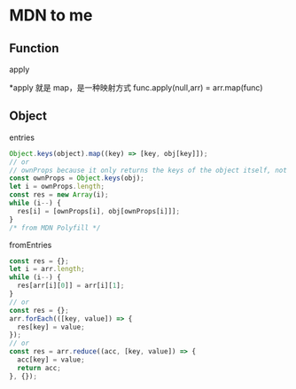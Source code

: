 # MDN to me

## Function

apply

\*apply 就是 map，是一种映射方式
func.apply(null,arr) = arr.map(func)

## Object

entries

```js
Object.keys(object).map((key) => [key, obj[key]]);
// or
// ownProps because it only returns the keys of the object itself, not the keys of the prototype chain
const ownProps = Object.keys(obj);
let i = ownProps.length;
const res = new Array(i);
while (i--) {
  res[i] = [ownProps[i], obj[ownProps[i]]];
}
/* from MDN Polyfill */
```

fromEntries

```js
const res = {};
let i = arr.length;
while (i--) {
  res[arr[i][0]] = arr[i][1];
}
// or
const res = {};
arr.forEach(([key, value]) => {
  res[key] = value;
});
// or
const res = arr.reduce((acc, [key, value]) => {
  acc[key] = value;
  return acc;
}, {});
```
